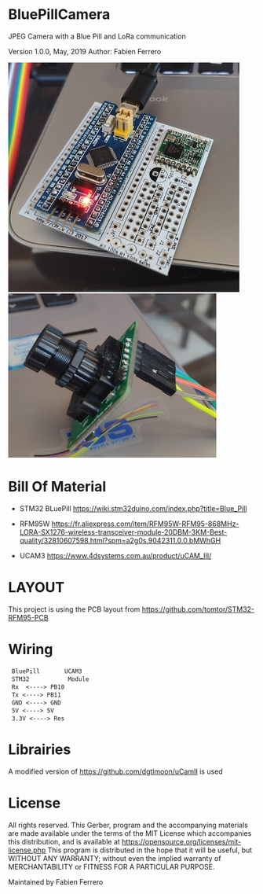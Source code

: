 # BluePillCamera
JPEG Camera with a Blue Pill and LoRa communication

Version 1.0.0, May, 2019
Author: Fabien Ferrero

<img src="https://github.com/FabienFerrero/BluePillCamera/blob/master/doc/Bluepill_LoRa.jpg">



<img src="https://github.com/FabienFerrero/BluePillCamera/blob/master/doc/UCAM3.jpg">


# Bill Of Material


* STM32 BLuePill
https://wiki.stm32duino.com/index.php?title=Blue_Pill


* RFM95W
https://fr.aliexpress.com/item/RFM95W-RFM95-868MHz-LORA-SX1276-wireless-transceiver-module-20DBM-3KM-Best-quality/32810607598.html?spm=a2g0s.9042311.0.0.bMWhGH

* UCAM3
https://www.4dsystems.com.au/product/uCAM_III/

# LAYOUT

This project is using the PCB layout from https://github.com/tomtor/STM32-RFM95-PCB


# Wiring

```
 BluePill       UCAM3 
 STM32           Module
 Rx  <----> PB10
 Tx <----> PB11
 GND <----> GND
 5V <----> 5V
 3.3V <----> Res

 ```

# Librairies

A modified version of https://github.com/dgtlmoon/uCamII is used

# License

All rights reserved. This Gerber, program and the accompanying materials are made available under the terms of the MIT License which accompanies this distribution, and is available at https://opensource.org/licenses/mit-license.php
This program is distributed in the hope that it will be useful, but WITHOUT ANY WARRANTY; without even the implied warranty of MERCHANTABILITY or FITNESS FOR A PARTICULAR PURPOSE.

Maintained by Fabien Ferrero
